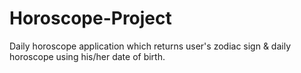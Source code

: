 # Horoscope-Project
Daily horoscope application which returns user's zodiac sign &amp; daily horoscope using his/her date of birth.
